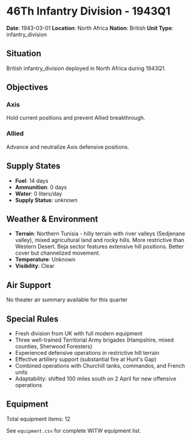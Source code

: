 # 46Th Infantry Division - 1943Q1

**Date**: 1943-03-01
**Location**: North Africa
**Nation**: British
**Unit Type**: infantry_division

## Situation

British infantry_division deployed in North Africa during 1943Q1.

## Objectives

### Axis
Hold current positions and prevent Allied breakthrough.

### Allied
Advance and neutralize Axis defensive positions.

## Supply States

- **Fuel**: 14 days
- **Ammunition**: 0 days
- **Water**: 0 liters/day
- **Supply Status**: unknown

## Weather & Environment

- **Terrain**: Northern Tunisia - hilly terrain with river valleys (Sedjenane valley), mixed agricultural land and rocky hills. More restrictive than Western Desert. Beja sector features extensive hill positions. Better cover but channelized movement.
- **Temperature**: Unknown
- **Visibility**: Clear

## Air Support

No theater air summary available for this quarter

## Special Rules

- Fresh division from UK with full modern equipment
- Three well-trained Territorial Army brigades (Hampshire, mixed counties, Sherwood Foresters)
- Experienced defensive operations in restrictive hill terrain
- Effective artillery support (substantial fire at Hunt's Gap)
- Combined operations with Churchill tanks, commandos, and French units
- Adaptability: shifted 100 miles south on 2 April for new offensive operations

## Equipment

Total equipment items: 12

See `equipment.csv` for complete WITW equipment list.
